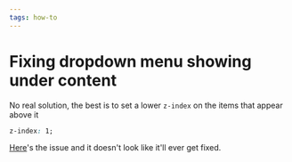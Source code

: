 ```yaml
---
tags: how-to
---
```


# Fixing dropdown menu showing under content
No real solution, the best is to set a lower `z-index` on the items that appear above it

```css
z-index: 1;
```

[Here](https://github.com/jgthms/bulma/issues/1655)'s the issue and it doesn't look like it'll ever get fixed.

